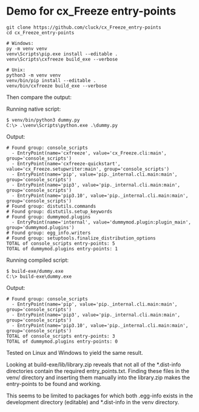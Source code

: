 # Demo for cx_Freeze entry-points


```
git clone https://github.com/cluck/cx_Freeze_entry-points
cd cx_Freeze_entry-points

# Windows:
py -m venv venv
venv\Scripts\pip.exe install --editable .
venv\Scripts\cxfreeze build_exe --verbose

# Unix:
python3 -m venv venv
venv/bin/pip install --editable .
venv/bin/cxfreeze build_exe --verbose
```

Then compare the output:

Running native script:

```
$ venv/bin/python3 dummy.py
C:\> .\venv\Scripts\python.exe .\dummy.py
```

Output:
```
# Found group: console_scripts
  - EntryPoint(name='cxfreeze', value='cx_Freeze.cli:main', group='console_scripts')
  - EntryPoint(name='cxfreeze-quickstart', value='cx_Freeze.setupwriter:main', group='console_scripts')
  - EntryPoint(name='pip', value='pip._internal.cli.main:main', group='console_scripts')
  - EntryPoint(name='pip3', value='pip._internal.cli.main:main', group='console_scripts')
  - EntryPoint(name='pip3.10', value='pip._internal.cli.main:main', group='console_scripts')
# Found group: distutils.commands
# Found group: distutils.setup_keywords
# Found group: dummymod.plugins
  - EntryPoint(name='internal', value='dummymod.plugin:plugin_main', group='dummymod.plugins')
# Found group: egg_info.writers
# Found group: setuptools.finalize_distribution_options
TOTAL of console_scripts entry-points: 5
TOTAL of dummymod.plugins entry-points: 1
```

Running compiled script:
```
$ build-exe/dummy.exe
C:\> build-exe\dummy.exe
```

Output:

```
# Found group: console_scripts
  - EntryPoint(name='pip', value='pip._internal.cli.main:main', group='console_scripts')
  - EntryPoint(name='pip3', value='pip._internal.cli.main:main', group='console_scripts')
  - EntryPoint(name='pip3.10', value='pip._internal.cli.main:main', group='console_scripts')
TOTAL of console_scripts entry-points: 3
TOTAL of dummymod.plugins entry-points: 0
```

Tested on Linux and Windows to yield the same result.

Looking at build-exe/lib/library.zip reveals that not all of the *.dist-info directories contain the required entry_points.txt. Finding these files in the venv/ directory and inserting them manually into the library.zip makes the entry-points to be found and working.

This seems to be limited to packages for which both .egg-info exists in the development directory (editable) and *.dist-info in the venv directory.
